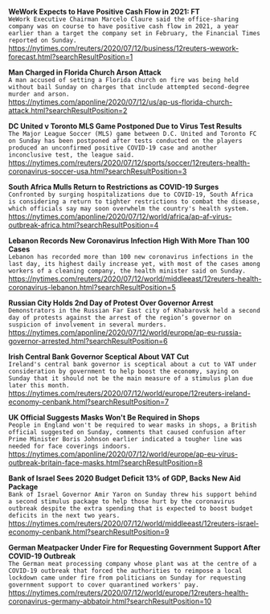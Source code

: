 **WeWork Expects to Have Positive Cash Flow in 2021: FT**\
`WeWork Executive Chairman Marcelo Claure said the office-sharing company was on course to have positive cash flow in 2021, a year earlier than a target the company set in February, the Financial Times reported on Sunday.`\
https://nytimes.com/reuters/2020/07/12/business/12reuters-wework-forecast.html?searchResultPosition=1

**Man Charged in Florida Church Arson Attack**\
`A man accused of setting a Florida church on fire was being held without bail Sunday on charges that include attempted second-degree murder and arson. `\
https://nytimes.com/aponline/2020/07/12/us/ap-us-florida-church-attack.html?searchResultPosition=2

**DC United v Toronto MLS Game Postponed Due to Virus Test Results**\
`The Major League Soccer (MLS) game between D.C. United and Toronto FC on Sunday has been postponed after tests conducted on the players produced an unconfirmed positive COVID-19 case and another inconclusive test, the league said.`\
https://nytimes.com/reuters/2020/07/12/sports/soccer/12reuters-health-coronavirus-soccer-usa.html?searchResultPosition=3

**South Africa Mulls Return to Restrictions as COVID-19 Surges**\
`Confronted by surging hospitalizations due to COVID-19, South Africa is considering a return to tighter restrictions to combat the disease, which officials say may soon overwhelm the country's health system.`\
https://nytimes.com/aponline/2020/07/12/world/africa/ap-af-virus-outbreak-africa.html?searchResultPosition=4

**Lebanon Records New Coronavirus Infection High With More Than 100 Cases**\
`Lebanon has recorded more than 100 new coronavirus infections in the last day, its highest daily increase yet, with most of the cases among workers of a cleaning company, the health minister said on Sunday.`\
https://nytimes.com/reuters/2020/07/12/world/middleeast/12reuters-health-coronavirus-lebanon.html?searchResultPosition=5

**Russian City Holds 2nd Day of Protest Over Governor Arrest**\
`Demonstrators in the Russian Far East city of Khabarovsk held a second day of protests against the arrest of the region’s governor on suspicion of involvement in several murders. `\
https://nytimes.com/aponline/2020/07/12/world/europe/ap-eu-russia-governor-arrested.html?searchResultPosition=6

**Irish Central Bank Governor Sceptical About VAT Cut**\
`Ireland's central bank governor is sceptical about a cut to VAT under consideration by government to help boost the economy, saying on Sunday that it should not be the main measure of a stimulus plan due later this month.`\
https://nytimes.com/reuters/2020/07/12/world/europe/12reuters-ireland-economy-cenbank.html?searchResultPosition=7

**UK Official Suggests Masks Won't Be Required in Shops**\
`People in England won't be required to wear masks in shops, a British official suggested on Sunday, comments that caused confusion after Prime Minister Boris Johnson earlier indicated a tougher line was needed for face coverings indoors. `\
https://nytimes.com/aponline/2020/07/12/world/europe/ap-eu-virus-outbreak-britain-face-masks.html?searchResultPosition=8

**Bank of Israel Sees 2020 Budget Deficit 13% of GDP, Backs New Aid Package**\
`Bank of Israel Governor Amir Yaron on Sunday threw his support behind a second stimulus package to help those hurt by the coronavirus outbreak despite the extra spending that is expected to boost budget deficits in the next two years.`\
https://nytimes.com/reuters/2020/07/12/world/middleeast/12reuters-israel-economy-cenbank.html?searchResultPosition=9

**German Meatpacker Under Fire for Requesting Government Support After COVID-19 Outbreak**\
`The German meat processing company whose plant was at the centre of a COVID-19 outbreak that forced the authorities to reimpose a local lockdown came under fire from politicians on Sunday for requesting government support to cover quarantined workers' pay.`\
https://nytimes.com/reuters/2020/07/12/world/europe/12reuters-health-coronavirus-germany-abbatoir.html?searchResultPosition=10

